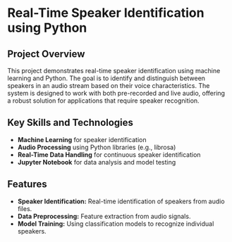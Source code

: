 # Real-Time Speaker Identification using Python

## Project Overview
This project demonstrates real-time speaker identification using machine learning and Python. The goal is to identify and distinguish between speakers in an audio stream based on their voice characteristics. The system is designed to work with both pre-recorded and live audio, offering a robust solution for applications that require speaker recognition.

## Key Skills and Technologies
- **Machine Learning** for speaker identification
- **Audio Processing** using Python libraries (e.g., librosa)
- **Real-Time Data Handling** for continuous speaker identification
- **Jupyter Notebook** for data analysis and model testing

## Features
- **Speaker Identification:** Real-time identification of speakers from audio files.
- **Data Preprocessing:** Feature extraction from audio signals.
- **Model Training:** Using classification models to recognize individual speakers.


